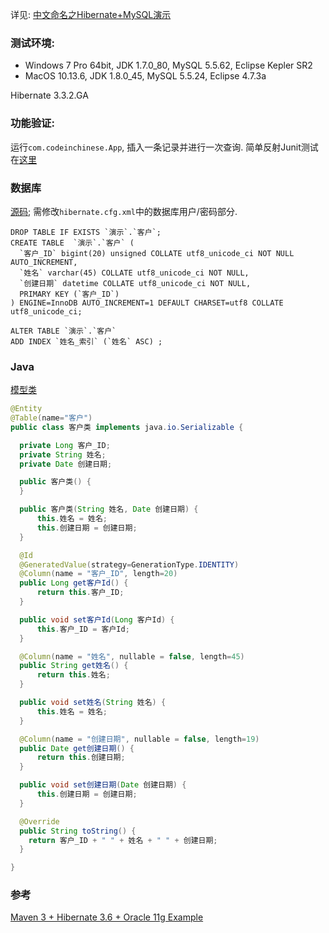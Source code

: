 详见: [中文命名之Hibernate+MySQL演示](https://zhuanlan.zhihu.com/p/63518209)

### 测试环境:
- Windows 7 Pro 64bit, JDK 1.7.0_80, MySQL 5.5.62, Eclipse Kepler SR2
- MacOS 10.13.6, JDK 1.8.0_45, MySQL 5.5.24, Eclipse 4.7.3a

Hibernate 3.3.2.GA

### 功能验证:
运行`com.codeinchinese.App`, 插入一条记录并进行一次查询.
简单反射Junit测试在[这里](src/test/java/com/codeinchinese/AppTest.java)

### 数据库
[源码](数据库/客户.sql); 需修改`hibernate.cfg.xml`中的数据库用户/密码部分.
```mysql
DROP TABLE IF EXISTS `演示`.`客户`;
CREATE TABLE  `演示`.`客户` (
  `客户_ID` bigint(20) unsigned COLLATE utf8_unicode_ci NOT NULL AUTO_INCREMENT,
  `姓名` varchar(45) COLLATE utf8_unicode_ci NOT NULL,
  `创建日期` datetime COLLATE utf8_unicode_ci NOT NULL,
  PRIMARY KEY (`客户_ID`)
) ENGINE=InnoDB AUTO_INCREMENT=1 DEFAULT CHARSET=utf8 COLLATE utf8_unicode_ci;

ALTER TABLE `演示`.`客户`
ADD INDEX `姓名_索引` (`姓名` ASC) ;
```

### Java
[模型类](src/main/java/com/codeinchinese/客户/模型/客户类.java)
```java
@Entity
@Table(name="客户")
public class 客户类 implements java.io.Serializable {

  private Long 客户_ID;
  private String 姓名;
  private Date 创建日期;

  public 客户类() {
  }

  public 客户类(String 姓名, Date 创建日期) {
      this.姓名 = 姓名;
      this.创建日期 = 创建日期;
  }

  @Id
  @GeneratedValue(strategy=GenerationType.IDENTITY)
  @Column(name = "客户_ID", length=20)
  public Long get客户Id() {
      return this.客户_ID;
  }

  public void set客户Id(Long 客户Id) {
      this.客户_ID = 客户Id;
  }

  @Column(name = "姓名", nullable = false, length=45)
  public String get姓名() {
      return this.姓名;
  }

  public void set姓名(String 姓名) {
      this.姓名 = 姓名;
  }

  @Column(name = "创建日期", nullable = false, length=19)
  public Date get创建日期() {
      return this.创建日期;
  }

  public void set创建日期(Date 创建日期) {
      this.创建日期 = 创建日期;
  }

  @Override
  public String toString() {
    return 客户_ID + " " + 姓名 + " " + 创建日期;
  }

}
```

### 参考

[Maven 3 + Hibernate 3.6 + Oracle 11g Example](https://www.mkyong.com/hibernate/maven-3-hibernate-3-6-oracle-11g-example-xml-mapping/)